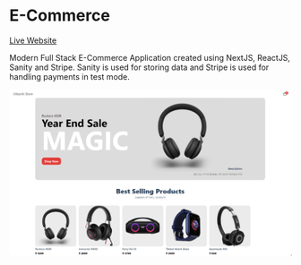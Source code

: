 E-Commerce
==========

[Live Website](https://utkarsh-e-commerce.vercel.app/)

Modern Full Stack E-Commerce Application created using NextJS, ReactJS, Sanity and Stripe. Sanity is used for storing data and Stripe is used for handling payments in test mode.  

![Main Page](./assets/main-page.png)
